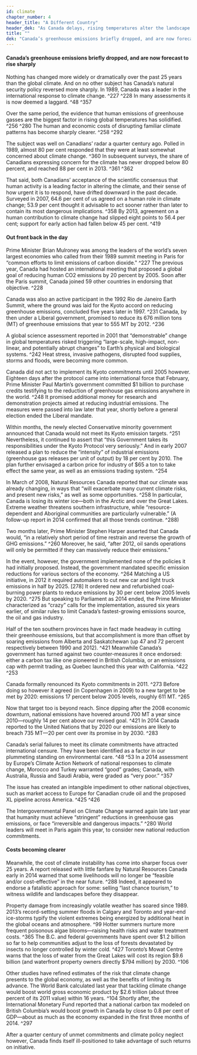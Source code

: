 ```yaml
---
id: climate
chapter_number: 4
header_title: "A Different Country"
header_dek: "As Canada delays, rising temperatures alter the landscape and test the economy."
title: ""
dek: "Canada’s greenhouse emissions briefly dropped, and are now forecast to rise sharply"
---
```

#### Canada’s greenhouse emissions briefly dropped, and are now forecast to rise sharply

Nothing has changed more widely or dramatically over the past 25 years than the global climate. And on no other subject has Canada’s  natural security policy reversed more sharply. In 1989, Canada was a leader in the international response to climate change. ^227 ^228 In many assessments it is now deemed a laggard. ^48 ^357
 
Over the same period, the evidence that human emissions of greenhouse gasses are the biggest factor in rising global temperatures has solidified. ^256 ^280 The human and economic costs of disrupting familiar climate patterns has become sharply clearer. ^258 ^292
 
The subject was well on Canadians’ radar a quarter century ago. Polled in 1989, almost 80 per cent responded that they were at least somewhat concerned about climate change. ^360 In subsequent surveys, the share of Canadians expressing concern for the climate has never dropped below 80 percent, and reached 88 per cent in 2013. ^361 ^362
 
That said, both Canadians’ acceptance of the scientific consensus that human activity is a leading factor in altering the climate, and their sense of how urgent it is to respond, have drifted downward in the past decade. Surveyed in 2007, 64.6 per cent of us agreed on a human role in climate change; 53.9 per cent thought it advisable to act sooner rather than later to contain its most dangerous implications. ^358 By 2013, agreement on a human contribution to climate change had slipped eight points to 56.4 per cent; support for early action had fallen below 45 per cent. ^419
 
#### Out front back in the day
 
Prime Minister Brian Mulroney was among the leaders of the world’s seven largest economies who called from their 1989 summit meeting in Paris for “common efforts to limit emissions of carbon dioxide." ^227 The previous year, Canada had hosted an international meeting that proposed a global goal of reducing human CO2 emissions by 20 percent by 2005. Soon after the Paris summit, Canada joined 59 other countries in endorsing that objective. ^228
 
Canada was also an active participant in the 1992 Rio de Janeiro Earth Summit, where the ground was laid for the Kyoto accord on reducing greenhouse emissions, concluded five years later in 1997. ^231 Canada, by then under a Liberal government, promised to reduce its 676 million tons (MT) of greenhouse emissions that year to 555 MT by 2012. ^236
 
A global science assessment reported in 2001 that “demonstrable” change in global temperatures risked triggering “large-scale, high-impact, non-linear, and potentially abrupt changes” to Earth’s physical and biological systems. ^242 Heat stress, invasive pathogens, disrupted food supplies, storms and floods, were becoming more common.
 
Canada did not act to implement its Kyoto commitments until 2005 however. Eighteen days after the protocol came into international force that February, Prime Minister Paul Martin’s government committed $1 billion to purchase credits testifying to the reduction of greenhouse gas emissions anywhere in the world. ^248 It promised additional money for research and demonstration projects aimed at reducing industrial emissions. The measures were passed into law later that year, shortly before a general election ended the Liberal mandate.
 
Within months, the newly elected Conservative minority government announced that Canada would not meet its Kyoto emission targets. ^251 Nevertheless, it continued to assert that “this Government takes its responsibilities under the Kyoto Protocol very seriously.” And in early 2007 released a plan to reduce the “intensity” of industrial emissions (greenhouse gas releases per unit of output) by 18 per cent by 2010. The plan further envisaged a carbon price for industry of $65 a ton to take effect the same year, as well as an emissions trading system. ^254
 
In March of 2008, Natural Resources Canada reported that our climate was already changing, in ways that “will exacerbate many current climate risks, and present new risks,” as well as some opportunities. ^258 In particular, Canada is losing its winter ice—both in the Arctic and over the Great Lakes. Extreme weather threatens southern infrastructure, while “resource-dependent and Aboriginal communities are particularly vulnerable.” (A follow-up report in 2014 confirmed that all those trends continue. ^288)
 
Two months later, Prime Minister Stephen Harper asserted that Canada would, “in a relatively short period of time restrain and reverse the growth of GHG emissions.” ^260 Moreover, he said, “after 2012, oil sands operations will only be permitted if they can massively reduce their emissions.”
 
In the event, however, the government implemented none of the policies it had initially proposed. Instead, the government mandated specific emission reductions for various sectors of the economy. ^264 Matching a US initiative, in 2012 it required automakers to cut new car and light truck emissions in half by 2025. [278] It ordered new and refurbished coal-burning power plants to reduce emissions by 30 per cent below 2005 levels by 2020. ^275 But speaking to Parliament as 2014 ended, the Prime Minister characterized as “crazy” calls for the implementation, assured six years earlier, of similar rules to limit Canada’s fastest-growing emissions source, the oil and gas industry.
 
Half of the ten southern provinces have in fact made headway in cutting their greenhouse emissions, but that accomplishment is more than offset by soaring emissions from Alberta and Saskatchewan (up 47 and 72 percent respectively between 1990 and 2012). ^421 Meanwhile Canada’s government has turned against two counter-measures it once endorsed: either a carbon tax like one pioneered in British Columbia, or an emissions cap with permit trading, as Quebec launched this year with California. ^422 ^253
 
Canada formally renounced its Kyoto commitments in 2011. ^273 Before doing so however it agreed (in Copenhagen in 2009) to a new target to be met by 2020: emissions 17 percent below 2005 levels, roughly 611 MT. ^265
 
Now that target too is beyond reach. Since dipping after the 2008 economic downturn, national emissions have hovered around 700 MT a year since 2010—roughly 14 per cent above our revised goal. ^421 In 2014 Canada reported to the United Nations that by 2020 our emissions are likely to breach 735 MT—20 per cent over its promise in by 2030. ^283
 
Canada’s serial failures to meet its climate commitments have attracted international censure. They have been identified as a factor in our plummeting standing on environmental care. ^48 ^53 In a 2014 assessment by Europe’s Climate Action Network of national responses to climate change, Morocco and Turkey warranted “good” grades; Canada, with Australia, Russia and Saudi Arabia, were graded as “very poor.” ^357
 
The issue has created an intangible impediment to other national objectives, such as market access to Europe for Canadian crude oil and the proposed XL pipeline across America. ^425 ^426
 
The Intergovernmental Panel on Climate Change warned again late last year that humanity must achieve “stringent” reductions in greenhouse gas emissions, or face “irreversible and dangerous impacts.” ^280 World leaders will meet in Paris again this year, to consider new national reduction commitments.
 
#### Costs becoming clearer
 
Meanwhile, the cost of climate instability has come into sharper focus over 25 years. A report released with little fanfare by Natural Resources Canada early in 2014 warned that some livelihoods will no longer be “feasible and/or cost-effective” in the near future. ^288 Indeed, it appeared to endorse a fatalistic approach for some: selling “last chance tourism,” to witness wildlife and landscapes before they disappear.
 
Property damage from increasingly volatile weather has soared since 1989. 2013’s record-setting summer floods in Calgary and Toronto and year-end ice-storms typify the violent extremes being energized by additional heat in the global oceans and atmosphere. ^99 Hotter summers nurture more frequent poisonous algae blooms—raising health risks and water treatment costs. ^365 The B.C. and federal governments have spent over $1.2 billion so far to help communities adjust to the loss of forests devastated by insects no longer controlled by winter cold. ^427 Toronto’s Mowat Centre warns that the loss of water from the Great Lakes will cost its region $9.6 billion (and waterfront property owners directly $794 million) by 2030. ^106
 
Other studies have refined estimates of the risk that climate change presents to the global economy, as well as the benefits of limiting its advance. The World Bank calculated last year that tackling climate change would boost world gross economic product by $2.6 trillion (about three percent of its 2011 value) within 16 years. ^104 Shortly after, the International Monetary Fund reported that a national carbon tax modeled on British Columbia’s would boost growth in Canada by close to 0.8 per cent of GDP—about as much as the economy expanded in the first three months of 2014. ^297
 
After a quarter century of unmet commitments and climate policy neglect however, Canada finds itself ill-positioned to take advantage of such returns on initiative.
